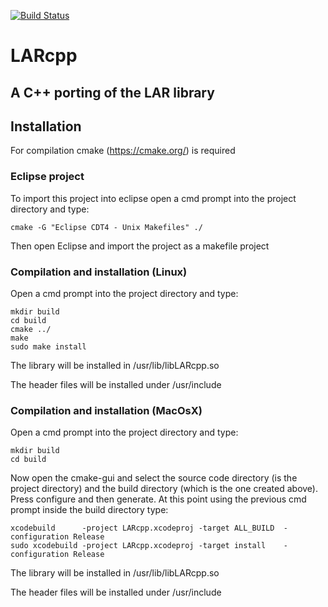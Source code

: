 [![Build Status](https://travis-ci.org/danilosalvati/LARcpp.svg?branch=master)](https://travis-ci.org/danilosalvati/LARcpp)

# LARcpp
## A C++ porting of the LAR library

## Installation
For compilation cmake (https://cmake.org/) is required

### Eclipse project

To import this project into eclipse open a cmd prompt into the project directory and type:

    cmake -G "Eclipse CDT4 - Unix Makefiles" ./
    
Then open Eclipse and import the project as a makefile project

### Compilation and installation (Linux)

Open a cmd prompt into the project directory and type:
    
    mkdir build
    cd build
    cmake ../
    make
    sudo make install
    
The library will be installed in /usr/lib/libLARcpp.so

The header files will be installed under /usr/include

### Compilation and installation (MacOsX)

Open a cmd prompt into the project directory and type:
    
    mkdir build
    cd build
    
Now open the cmake-gui and select the source code directory (is the project directory) and the build directory (which is the one created above). Press configure and then generate.
At this point using the previous cmd prompt inside the build directory type:

    xcodebuild      -project LARcpp.xcodeproj -target ALL_BUILD  -configuration Release
    sudo xcodebuild -project LARcpp.xcodeproj -target install    -configuration Release
    
The library will be installed in /usr/lib/libLARcpp.so

The header files will be installed under /usr/include

